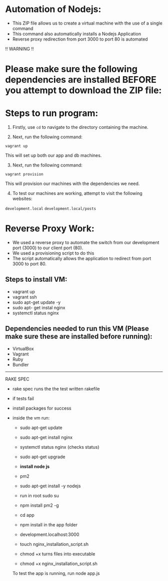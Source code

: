 # Automation of Nodejs:

- This ZIP file allows us to create a virtual machine with the use of a single command
- This command also automatically installs a Nodejs Application
- Reverse proxy redirection from port 3000 to port 80 is automated






:bangbang: WARNING :bangbang:

# Please make sure the following dependencies are installed BEFORE you attempt to download the ZIP file:















# Steps to run program:

1) Firstly, use `cd` to navigate to the directory containing the machine.


2) Next, run the following command:

`vagrant up`

This will set up both our app and db machines.

3) Next, run the following command:

`vagrant provision`

This will provision our machines with the dependencies we need.

4) To test our machines are working, attempt to visit the following websites:

`development.local`
`development.local/posts`


# Reverse Proxy Work:


- We used a reverse proxy to automate the switch from our development port (3000) to our client port (80).  
- We used a provisioning script to do this
- The script automatically allows the application to redirect from port 3000 to port 80.






## Steps to install VM:            
- vagrant up 
- vagrant ssh
- sudo apt-get update -y
- sudo apt- get instal nginx
- systemctl status nginx  


## Dependencies needed to run this VM (Please make sure these are installed before running):

- VirtualBox
- Vagrant
- Ruby
- Bundler


--------

RAKE SPEC
- rake spec runs the the test written rakefile 
- if tests fail 
- install packages for success
- inside the vm run:
	- sudo apt-get update
	- sudo apt-get install nginx 
	- systemctl status nginx (checks status)
	- sudo apt-get upgrade
	
	- __install node js__
	- pm2 
	- sudo apt-get install -y nodejs
	- run in root sudo su
	- npm install pm2 -g  

	- cd app 
	- npm install in the app folder 
	- development.localhost:3000
	
	- touch nginx_installation_script.sh
	- chmod +x turns files into executable 
	- chmod +x nginx_installation_script.sh	
  
  
  
  
  To test the app is running, run node app.js

